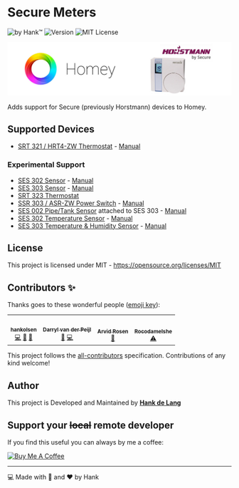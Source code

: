 # Secure Meters
![by Hank™](https://img.shields.io/badge/by-Hank%E2%84%A2-blue) ![Version](https://img.shields.io/github/v/release/hankolsen/com.securemeters.horstmann?style=flat-square) ![MIT License](https://img.shields.io/badge/license-MIT-blue)

![Github Banner](.github/img/banner.jpg)

Adds support for Secure (previously Horstmann) devices to Homey.

## Supported Devices
- [SRT 321 / HRT4-ZW Thermostat](https://products.z-wavealliance.org/products/1563) - [Manual](https://products.z-wavealliance.org/ProductManual/File?folder=&filename=MarketCertificationFiles/1563/SRT321%20User%20MAnual.pdf)

### Experimental Support
- [SES 302 Sensor](https://products.z-wavealliance.org/products/1240) - [Manual](https://products.z-wavealliance.org/ProductManual/File?folder=&filename=MarketCertificationFiles/1240/SES%20302%20and%20303%20TH%20Sensors%20User%20Installation%20Manual,%20(Secure%20Controls%20UK%20Ltd)%20BGX501-923-R02.pdf)
- [SES 303 Sensor](https://products.z-wavealliance.org/products/1175) - [Manual](https://products.z-wavealliance.org/ProductManual/File?folder=&filename=MarketCertificationFiles/1240/SES%20302%20and%20303%20TH%20Sensors%20User%20Installation%20Manual,%20(Secure%20Controls%20UK%20Ltd)%20BGX501-923-R02.pdf)
- [SRT 323 Thermostat](https://products.z-wavealliance.org/products/1241)
- [SSR 303 / ASR-ZW Power Switch](https://products.z-wavealliance.org/products/1618) - [Manual](https://products.z-wavealliance.org/ProductManual/File?folder=&filename=MarketCertificationFiles/1618/SSR%20303%20User%20Manual.pdf)
- [SES 002 Pipe/Tank Sensor](http://z-wavelab.com/index.php?route=product/product&product_id=532) attached to SES 303 - [Manual](http://z-wavelab.com/image/catalog/PDF/SES002%20SES003.pdf)
- [SES 302 Temperature Sensor](https://products.z-wavealliance.org/products/1240) - [Manual](https://products.z-wavealliance.org/ProductManual/File?folder=&filename=MarketCertificationFiles/1240/SES%20302%20and%20303%20TH%20Sensors%20User%20Installation%20Manual,%20(Secure%20Controls%20UK%20Ltd)%20BGX501-923-R02.pdf)
- [SES 303 Temperature & Humidity Sensor](https://products.z-wavealliance.org/products/1175) - [Manual](https://products.z-wavealliance.org/ProductManual/File?folder=&filename=MarketCertificationFiles/1240/SES%20302%20and%20303%20TH%20Sensors%20User%20Installation%20Manual,%20(Secure%20Controls%20UK%20Ltd)%20BGX501-923-R02.pdf)

## License
This project is licensed under MIT - https://opensource.org/licenses/MIT


## Contributors ✨

Thanks goes to these wonderful people ([emoji key](https://allcontributors.org/docs/en/emoji-key)):

<!-- ALL-CONTRIBUTORS-LIST:START - Do not remove or modify this section -->
<!-- prettier-ignore-start -->
<!-- markdownlint-disable -->
<table>
  <tr>
    <td align="center"><a href="https://github.com/hankolsen"><img src="https://avatars.githubusercontent.com/u/1008390?v=4?s=100" width="100px;" alt=""/><br /><sub><b>hankolsen</b></sub></a><br /><a href="https://github.com/hankolsen/com.securemeters.horstmann/commits?author=hankolsen" title="Code">💻</a> <a href="#design-hankolsen" title="Design">🎨</a> <a href="#ideas-hankolsen" title="Ideas, Planning, & Feedback">🤔</a></td>
    <td align="center"><a href="https://www.splitbrain.com"><img src="https://avatars.githubusercontent.com/u/11892641?v=4?s=100" width="100px;" alt=""/><br /><sub><b>Darryl van der Peijl</b></sub></a><br /><a href="https://github.com/hankolsen/com.securemeters.horstmann/issues?q=author%3ADarrylvanderPeijl" title="Bug reports">🐛</a> <a href="https://github.com/hankolsen/com.securemeters.horstmann/commits?author=DarrylvanderPeijl" title="Code">💻</a></td>
    <td align="center"><a href="https://github.com/arvid-r"><img src="https://avatars.githubusercontent.com/u/2465432?v=4?s=100" width="100px;" alt=""/><br /><sub><b>Arvid Rosen</b></sub></a><br /><a href="https://github.com/hankolsen/com.securemeters.horstmann/issues?q=author%3Aarvid-r" title="Bug reports">🐛</a></td>
    <td align="center"><a href="https://github.com/Rocodamelshe"><img src="https://avatars.githubusercontent.com/u/19249884?v=4?s=100" width="100px;" alt=""/><br /><sub><b>Rocodamelshe</b></sub></a><br /><a href="https://github.com/hankolsen/com.securemeters.horstmann/commits?author=Rocodamelshe" title="Tests">⚠️</a></td>
  </tr>
</table>

<!-- markdownlint-restore -->
<!-- prettier-ignore-end -->

<!-- ALL-CONTRIBUTORS-LIST:END -->

This project follows the [all-contributors](https://github.com/all-contributors/all-contributors) specification. Contributions of any kind welcome!

## Author
This project is Developed and Maintained by **[Hank de Lang](https://github.com/hankolsen)**

## Support your ~~local~~ remote developer
If you find this useful you can always by me a coffee:

<a href="https://www.buymeacoffee.com/hankIV" target="_blank"><img src="https://cdn.buymeacoffee.com/buttons/v2/default-blue.png" alt="Buy Me A Coffee" style="height: 41px !important;width: 174px !important;" ></a>

---

:computer: Made with :metal: and :heart: by Hank 
